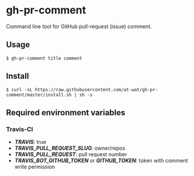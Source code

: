 # gh-pr-comment

Command line tool for GitHub pull-request (issue) comment.

## Usage

```
$ gh-pr-comment title comment
```

## Install

```
$ curl -sL https://raw.githubusercontent.com/at-wat/gh-pr-comment/master/install.sh | sh -s
```

## Required environment variables

### Travis-CI

- ***TRAVIS***: true
- ***TRAVIS\_PULL\_REQUEST\_SLUG***: owner/repos
- ***TRAVIS\_PULL\_REQUEST***: pull request number
- ***TRAVIS\_BOT\_GITHUB\_TOKEN*** or ***GITHUB\_TOKEN***: token with comment write permission
